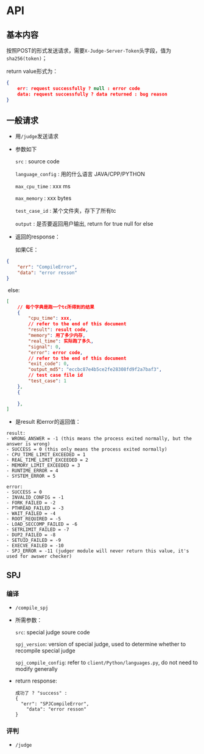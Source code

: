 # API

## 基本内容

按照POST的形式发送请求，需要`X-Judge-Server-Token`头字段，值为`sha256(token)`；

return value形式为：

```JSON
{
	err: request successfully ? null : error code
	data: request successfully ? data returned : bug reason
}
```



## 一般请求

* 用`/judge`发送请求

* 参数如下

  `src` : source code	

  `language_config` : 用的什么语言 JAVA/CPP/PYTHON

  `max_cpu_time` : xxx ms

  `max_memory`  : xxx bytes

  `test_case_id` : 某个文件夹，存下了所有tc

  `output` : 是否要返回用户输出, return for true null for else

* 返回的response：

  如果CE：

```json
{
    "err": "CompileError", 
    "data": "error resson"
}
```

​	else:

```JSON
[
    // 每个字典是跑一个tc所得到的结果
    {
        "cpu_time": xxx,
        // refer to the end of this document
        "result": result code,
        "memory": 用了多少内存,
        "real_time": 实际跑了多久,
        "signal": 0,
        "error": error code,
        // refer to the end of this document
        "exit_code": 0,
        "output_md5": "eccbc87e4b5ce2fe28308fd9f2a7baf3",
        // test case file id
        "test_case": 1
    },
    {
    
    },
]
```

* 是result 和error的返回值：

```
result:
- WRONG_ANSWER = -1 (this means the process exited normally, but the answer is wrong)
- SUCCESS = 0 (this only means the process exited normally)
- CPU_TIME_LIMIT_EXCEEDED = 1
- REAL_TIME_LIMIT_EXCEEDED = 2
- MEMORY_LIMIT_EXCEEDED = 3
- RUNTIME_ERROR = 4
- SYSTEM_ERROR = 5

error:
- SUCCESS = 0
- INVALID_CONFIG = -1
- FORK_FAILED = -2
- PTHREAD_FAILED = -3
- WAIT_FAILED = -4
- ROOT_REQUIRED = -5
- LOAD_SECCOMP_FAILED = -6
- SETRLIMIT_FAILED = -7
- DUP2_FAILED = -8
- SETUID_FAILED = -9
- EXECVE_FAILED = -10
- SPJ_ERROR = -11 (judger module will never return this value, it's used for awswer checker)
```



## SPJ

### 编译

* `/compile_spj`

* 所需参数：

  `src`: special judge soure code

  `spj_version`: version of special judge, used to determine whether to recompile special judge

  `spj_compile_config`: refer to `client/Python/languages.py`, do not need to modify generally

* return response:

  ```
  成功了 ? "success" : 
  {
  	"err": "SPJCompileError", 
      "data": "error resson"
  }
  ```

  

### 评判

* `/judge`